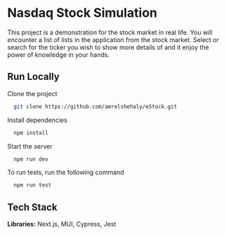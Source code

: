 
# Nasdaq Stock Simulation

This project is a demonstration for the stock market in real life. You will encounter a list of lists in the application from the stock market. Select or search for the ticker you wish to show more details of and it enjoy the power of knowledge in your hands. 


## Run Locally

Clone the project

```bash
  git clone https://github.com/amrelshehaly/eStock.git
```


Install dependencies

```bash
  npm install
```

Start the server 

```bash
  npm run dev
```

To run tests, run the following command
```bash
  npm run test
```

## Tech Stack


**Libraries:** Next.js, MUI, Cypress, Jest


